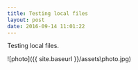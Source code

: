 ```yaml
---
title: Testing local files
layout: post
date: 2016-09-14 11:01:22
---
```

Testing local files.

![photo]({{ site.baseurl }}/assets\photo.jpg)
